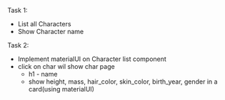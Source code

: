 Task 1:

* List all Characters
* Show Character name

Task 2:

* Implement materialUI on Character list component
* click on char wil show char page
    - h1 - name
    - show height, mass, hair_color, skin_color, birth_year, gender in a card(using materialUI)